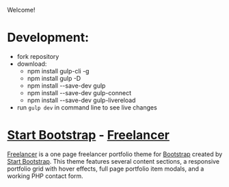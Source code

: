Welcome!

# Development:
* fork repository
* download:
    * npm install gulp-cli -g
    * npm install gulp -D
    * npm install --save-dev gulp
    * npm install --save-dev gulp-connect
    * npm install --save-dev gulp-livereload
* run `gulp dev` in command line to see live changes

# [Start Bootstrap](http://startbootstrap.com/) - [Freelancer](http://startbootstrap.com/template-overviews/freelancer/)

[Freelancer](http://startbootstrap.com/template-overviews/freelancer/) is a one page freelancer portfolio theme for [Bootstrap](http://getbootstrap.com/) created by [Start Bootstrap](http://startbootstrap.com/). This theme features several content sections, a responsive portfolio grid with hover effects, full page portfolio item modals, and a working PHP contact form.
